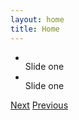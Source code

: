 ```yaml
---
layout: home
title: Home
---
```



<div id="slides">
  <ul class="slides-container">
    <li>
      <img src="https://raw.githubusercontent.com/nicinabox/superslides/0.6-stable/examples/images/affinity.jpeg" alt="">
      <div class="container">
        Slide one
      </div>
    </li>
        <li>
      <img src="https://raw.githubusercontent.com/nicinabox/superslides/0.6-stable/examples/images/cinelli-front.jpeg" alt="">
      <div class="container">
        Slide one
      </div>
    </li>
  
  </ul>
  <nav class="slides-navigation">
    <a href="#" class="next">Next</a>
    <a href="#" class="prev">Previous</a>
  </nav>
</div>

  <script type="text/javascript" src="{{ "/assets/jquery-3.3.1.js" | relative_url }}"></script>
  <script type="text/javascript" src="{{ "/assets/jquery.superslides.js" | relative_url }}"></script>
  <script type="text/javascript">
    $(document).ready(function(){
      $('#slides').superslides()
    });
  </script>
